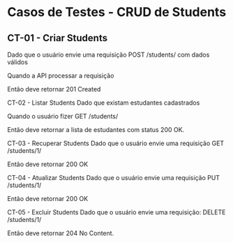 # Casos de Testes - CRUD de Students 

## CT-01 - Criar Students
Dado que o usuário envie uma requisição POST /students/ com dados válidos


Quando a API processar a requisição


Então deve retornar 201 Created

CT-02 - Listar Students
Dado que existam estudantes cadastrados


Quando o usuário fizer GET /students/


Então deve retornar a lista de estudantes com status 200 OK.

CT-03 - Recuperar Students
Dado que o usuário envie uma requisição  GET /students/1/


Então deve retornar 200 OK 


CT-04 - Atualizar Students
Dado que o usuário envie uma requisição PUT /students/1/


Então deve retornar 200 OK 

CT-05 - Excluir Students
Dado que o usuário envie uma requisição: DELETE /students/1/


Então deve retornar 204 No Content.